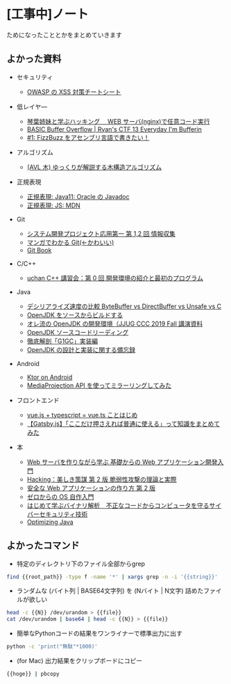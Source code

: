 # [工事中]ノート

ためになったこととかをまとめていきます

## よかった資料

- セキュリティ

  - [OWASP の XSS 対策チートシート](https://cheatsheetseries.owasp.org/cheatsheets/Cross_Site_Scripting_Prevention_Cheat_Sheet.html)

- 低レイヤ―

  - [琴葉姉妹と学ぶハッキング　 WEB サーバ(nginx)で任意コード実行](https://www.nicovideo.jp/watch/sm35488006?ref=search_key_video&playlist=eyJpZCI6InZpZGVvX3dhdGNoX3BsYXlsaXN0X3NlYXJjaCIsInNlYXJjaFF1ZXJ5Ijp7InR5cGUiOiJrZXl3b3JkIiwicXVlcnkiOiJDVEYg55C06JGJ5aeJ5aa5IiwicGFnZSI6MSwicGVyUGFnZSI6MzIsInNvcnQiOiIraCJ9fQ&ss_pos=2&ss_id=b2ff7423-9723-4524-bb12-e4c2d9b3e538)
  - [BASIC Buffer Overflow | Ryan's CTF 13 Everyday I'm Bufferin](https://www.youtube.com/watch?v=YVlTDPhTA9U)
  - [#1: FizzBuzz をアセンブリ言語で書きたい！](https://www.youtube.com/watch?v=HFzk0fKDm_w)

- アルゴリズム

  - [(AVL 木) ゆっくりが解説する木構造アルゴリズム](https://www.nicovideo.jp/watch/sm17699419?playlist=eyJpZCI6InZpZGVvX3dhdGNoX3BsYXlsaXN0X3VwbG9hZGVkIiwidXNlcklkIjoxMjUzMzEsInNvcnQiOiJmIiwib3JkZXIiOiJkIn0&ref=pc_userpage_video)

- 正規表現

  - [正規表現: Java11: Oracle の Javadoc](https://docs.oracle.com/javase/jp/11/docs/api/java.base/java/util/regex/Pattern.html)
  - [正規表現: JS: MDN](https://developer.mozilla.org/ja/docs/Web/JavaScript/Guide/Regular_Expressions)

- Git

  - [システム開発プロジェクト応用第一 第 1,2 回 情報収集](https://www.youtube.com/watch?v=zKD09CaRihg)
  - [マンガでわかる Git(<-かわいい)](https://www.r-staffing.co.jp/engineer/entry/20190621_1)
  - [Git Book](https://git-scm.com/book/en/v2)

- C/C++

  - [uchan C++ 講習会：第 0 回 開発環境の紹介と最初のプログラム](https://www.youtube.com/watch?v=pLuZOUusBYI)

- Java

  - [デシリアライズ速度の比較 ByteBuffer vs DirectBuffer vs Unsafe vs C](http://frsyuki.hatenablog.com/entry/2014/03/12/155231)
  - [OpenJDK をソースからビルドする](https://qiita.com/k0kubun/items/c27c2cb6242dc9e6e8e7)
  - [オレ流の OpenJDK の開発環境（JJUG CCC 2019 Fall 講演資料](https://www.slideshare.net/nttdata-tech/openjdk-mystyle-development-build-environment-nttdata-suenaga)
  - [OpenJDK ソースコードリーディング](https://qiita.com/k0kubun/items/0b64048120abf41c0f3d)
  - [徹底解剖「G1GC」実装編](http://www.narihiro.info/g1gc-impl-book/)
  - [OpenJDK の設計と実装に関する備忘録](http://hsmemo.github.io/index.html)

- Android

  - [Ktor on Android](https://qiita.com/oxsoft/items/aec71882b1b21930c953)
  - [MediaProjection API を使ってミラーリングしてみた](https://qiita.com/TakenokoTech/items/b4d6df59244a95c010d1)

- フロントエンド

  - [vue.js + typescript = vue.ts ことはじめ](https://qiita.com/nrslib/items/be90cc19fa3122266fd7)
  - [【Gatsby.js】「ここだけ押さえれば普通に使える」って知識をまとめてみた](https://qiita.com/d0ne1s/items/c3a41236168ede833b85)

- 本
  - [Web サーバを作りながら学ぶ 基礎からの Web アプリケーション開発入門](http://kmaebashi.com/webserver/index.html)
  - [Hacking：美しき策謀 第 2 版 脆弱性攻撃の理論と実際](https://www.oreilly.co.jp/books/9784873115146/)
  - [安全な Web アプリケーションの作り方 第 2 版](https://wasbook.org/)
  - [ゼロからの OS 自作入門](https://zero.osdev.jp/)
  - [はじめて学ぶバイナリ解析　不正なコードからコンピュータを守るサイバーセキュリティ技術](https://tatsu-zine.com/books/binary-analysis)
  - [Optimizing Java](https://www.oreilly.com/library/view/optimizing-java/9781492039259/)

## よかったコマンド

- 特定のディレクトリ下のファイル全部からgrep

```bash
find {{root_path}} -type f -name '*' | xargs grep -n -i '{{string}}'
```

- ランダムな (バイト列 | BASE64文字列) を (Nバイト | N文字) 詰めたファイルが欲しい

```bash
head -c {{N}} /dev/urandom > {{file}}
cat /dev/urandom | base64 | head -c {{N}} > {{file}}
```

- 簡単なPythonコードの結果をワンライナーで標準出力に出す

```bash
python -c 'print("無駄"*1000)'
```

- (for Mac) 出力結果をクリップボードにコピー

```bash
{{hoge}} | pbcopy
```
